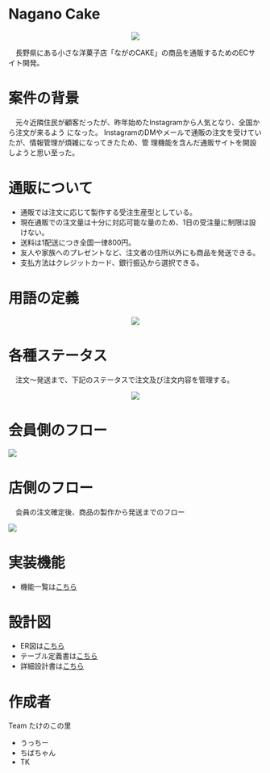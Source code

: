 # Nagano Cake

<p align="center">
  <img src="https://user-images.githubusercontent.com/89368225/138626545-8072509c-ca7c-4344-9b71-f471355d81f3.png" />
</p>

　長野県にある小さな洋菓子店「ながのCAKE」の商品を通販するためのECサイト開発。


# 案件の背景
 
　元々近隣住民が顧客だったが、昨年始めたInstagramから人気となり、全国から注文が来るよう
になった。
InstagramのDMやメールで通販の注文を受けていたが、情報管理が煩雑になってきたため、管
理機能を含んだ通販サイトを開設しようと思い至った。
 
# 通販について

- 通販では注文に応じて製作する受注生産型としている。
- 現在通販での注文量は十分に対応可能な量のため、1日の受注量に制限は設けない。
- 送料は1配送につき全国一律800円。
- 友人や家族へのプレゼントなど、注文者の住所以外にも商品を発送できる。
- 支払方法はクレジットカード、銀行振込から選択できる。

# 用語の定義

<p align="center">
  <img src="https://user-images.githubusercontent.com/89368225/138636434-df81d8d2-301b-4d66-8830-8a27ad2befb6.png" />
</p>

 
# 各種ステータス
　注文〜発送まで、下記のステータスで注文及び注文内容を管理する。
<p align="center">
  <img src="https://user-images.githubusercontent.com/89368225/138636231-078e337c-6e97-4ca4-90df-70caee44aca0.png" />
</p>


# 会員側のフロー
 
<p align="left">
  <img src="https://user-images.githubusercontent.com/89368225/138637531-0642fa96-56f4-459f-89e7-c338e402535f.png" />
</p>
 
# 店側のフロー
　会員の注文確定後、商品の製作から発送までのフロー
<p align="left">
  <img src="https://user-images.githubusercontent.com/89368225/138637795-c33384de-90fb-4097-afcf-0655b4cdf97b.png" />
</p>
 
# 実装機能
- 機能一覧は[こちら](https://wals.s3-ap-northeast-1.amazonaws.com/curriculum/ec_site/design_documents/ecsite_functions_list.pdf)

# 設計図
- ER図は[こちら](https://github.com/takenoko-sato-naganocake/takenoko_sato_naganocake/files/7414704/DWCCOMMIT_._ER._.pdf)
- テーブル定義書は[こちら](https://github.com/takenoko-sato-naganocake/takenoko_sato_naganocake/files/7414746/DWCCOMMIT_._._.pdf)
- 詳細設計書は[こちら](https://github.com/takenoko-sato-naganocake/takenoko_sato_naganocake/files/7414756/DWCCOMMIT_._._.pdf)

# 作成者
Team たけのこの里
- うっちー
- ちばちゃん
- TK
